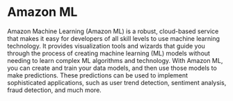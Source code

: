 # Amazon ML

Amazon Machine Learning (Amazon ML) is a robust, cloud-based service that makes it easy for developers of all skill levels to use machine learning technology. It provides visualization tools and wizards that guide you through the process of creating machine learning (ML) models without needing to learn complex ML algorithms and technology. With Amazon ML, you can create and train your data models, and then use those models to make predictions. These predictions can be used to implement sophisticated applications, such as user trend detection, sentiment analysis, fraud detection, and much more.